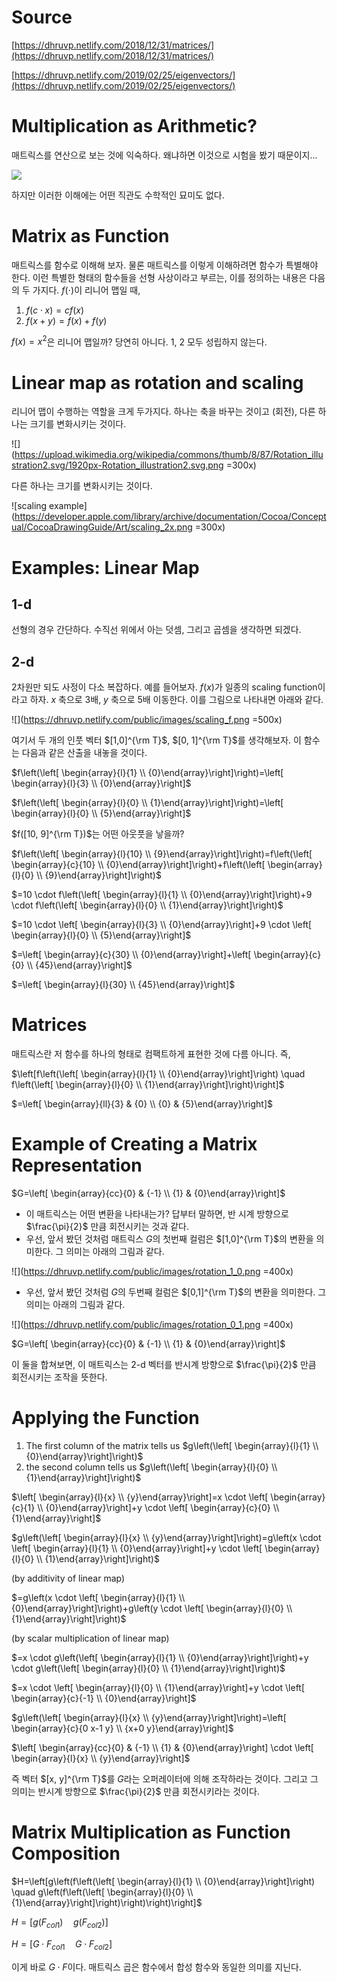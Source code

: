 
# Source 

[https://dhruvp.netlify.com/2018/12/31/matrices/](https://dhruvp.netlify.com/2018/12/31/matrices/)

[https://dhruvp.netlify.com/2019/02/25/eigenvectors/](https://dhruvp.netlify.com/2019/02/25/eigenvectors/)

# Multiplication as Arithmetic?

매트릭스를 연산으로 보는 것에 익숙하다. 왜냐하면 이것으로 시험을 봤기 때문이지... 

![](https://upload.wikimedia.org/wikipedia/commons/thumb/e/eb/Matrix_multiplication_diagram_2.svg/313px-Matrix_multiplication_diagram_2.svg.png)

하지만 이러한 이해에는 어떤 직관도 수학적인 묘미도 없다. 

# Matrix as Function 

매트릭스를 함수로 이해해 보자. 물론 매트릭스를 이렇게 이해하려면 함수가 특별해야 한다. 이런 특별한 형태의 함수들을 선형 사상이라고 부르는, 이를 정의하는 내용은 다음의 두 가지다. $f(\cdot)$이 리니어 맵일 때, 

1.  $f(c \cdot x) = c f(x)$
2. $f(x+y) = f(x) + f(y)$

$f(x)=x^2$은 리니어 맵일까? 당연히 아니다. 1, 2 모두 성립하지 않는다. 

# Linear map as rotation and scaling 

리니어 맵이 수행하는 역할을 크게 두가지다. 하나는 축을 바꾸는 것이고 (회전), 다른 하나는 크기를 변화시키는 것이다. 

![](https://upload.wikimedia.org/wikipedia/commons/thumb/8/87/Rotation_illustration2.svg/1920px-Rotation_illustration2.svg.png =300x)

다른 하나는 크기를 변화시키는 것이다. 

![scaling example](https://developer.apple.com/library/archive/documentation/Cocoa/Conceptual/CocoaDrawingGuide/Art/scaling_2x.png =300x)

# Examples: Linear Map 

## 1-d

선형의 경우 간단하다. 수직선 위에서 아는 덧셈, 그리고 곱셈을 생각하면 되겠다. 

## 2-d
 
 2차원만 되도 사정이 다소 복잡하다. 예를 들어보자. $f(x)$가 일종의 scaling function이라고 하자. $x$ 축으로 3배, $y$ 축으로 5배 이동한다. 이를 그림으로 나타내면 아래와 같다. 

 
![](https://dhruvp.netlify.com/public/images/scaling_f.png =500x)

여기서 두 개의 인풋 벡터 $[1,0]^{\rm T}$, $[0, 1]^{\rm T}$를 생각해보자. 이 함수는 다음과 같은 산출을 내놓을 것이다. 

$f\left(\left[ \begin{array}{l}{1} \\ {0}\end{array}\right]\right)=\left[ \begin{array}{l}{3} \\ {0}\end{array}\right]$

$f\left(\left[ \begin{array}{l}{0} \\ {1}\end{array}\right]\right)=\left[ \begin{array}{l}{0} \\ {5}\end{array}\right]$

$f([10, 9]^{\rm T})$는 어떤 아웃풋을 낳을까? 

$f\left(\left[ \begin{array}{l}{10} \\ {9}\end{array}\right]\right)=f\left(\left[ \begin{array}{c}{10} \\ {0}\end{array}\right]\right)+f\left(\left[ \begin{array}{l}{0} \\ {9}\end{array}\right]\right)$

$=10 \cdot f\left(\left[ \begin{array}{l}{1} \\ {0}\end{array}\right]\right)+9 \cdot f\left(\left[ \begin{array}{l}{0} \\ {1}\end{array}\right]\right)$

$=10 \cdot \left[ \begin{array}{l}{3} \\ {0}\end{array}\right]+9 \cdot \left[ \begin{array}{l}{0} \\ {5}\end{array}\right]$

$=\left[ \begin{array}{c}{30} \\ {0}\end{array}\right]+\left[ \begin{array}{c}{0} \\ {45}\end{array}\right]$

$=\left[ \begin{array}{l}{30} \\ {45}\end{array}\right]$

# Matrices 

매트릭스란 저 함수를 하나의 형태로 컴팩트하게 표현한 것에 다름 아니다. 즉, 

$\left[f\left(\left[ \begin{array}{l}{1} \\ {0}\end{array}\right]\right) \quad f\left(\left[ \begin{array}{l}{0} \\ {1}\end{array}\right]\right)\right]$

$=\left[ \begin{array}{ll}{3} & {0} \\ {0} & {5}\end{array}\right]$

# Example of Creating a Matrix Representation 

$G=\left[ \begin{array}{cc}{0} & {-1} \\ {1} & {0}\end{array}\right]$ 

- 이 매트릭스는 어떤 변환을 나타내는가? 답부터 말하면, 반 시계 방향으로 $\frac{\pi}{2}$ 만큼 회전시키는 것과 같다.  
- 우선, 앞서 봤던 것처럼 매트릭스 $G$의 첫번째 컬럼은 $[1,0]^{\rm T}$의 변환을 의미한다. 그 의미는 아래의 그림과 같다. 

![](https://dhruvp.netlify.com/public/images/rotation_1_0.png =400x)

- 우선, 앞서 봤던 것처럼 $G$의 두번째 컬럼은 $[0,1]^{\rm T}$의 변환을 의미한다. 그 의미는 아래의 그림과 같다. 

![](https://dhruvp.netlify.com/public/images/rotation_0_1.png =400x)

$G=\left[ \begin{array}{cc}{0} & {-1} \\ {1} & {0}\end{array}\right]$

이 둘을 합쳐보면, 이 매트릭스는 2-d 벡터를 반시계 방향으로 $\frac{\pi}{2}$ 만큼 회전시키는 조작을 뜻한다. 

# Applying the Function 


1. The first column of the matrix tells us $g\left(\left[ \begin{array}{l}{1} \\ {0}\end{array}\right]\right)$
3. the second column tells us $g\left(\left[ \begin{array}{l}{0} \\ {1}\end{array}\right]\right)$

$\left[ \begin{array}{l}{x} \\ {y}\end{array}\right]=x \cdot \left[ \begin{array}{c}{1} \\ {0}\end{array}\right]+y \cdot \left[ \begin{array}{c}{0} \\ {1}\end{array}\right]$

$g\left(\left[ \begin{array}{l}{x} \\ {y}\end{array}\right]\right)=g\left(x \cdot \left[ \begin{array}{l}{1} \\ {0}\end{array}\right]+y \cdot \left[ \begin{array}{l}{0} \\ {1}\end{array}\right]\right)$

(by additivity of linear map)

$=g\left(x \cdot \left[ \begin{array}{l}{1} \\ {0}\end{array}\right]\right)+g\left(y \cdot \left[ \begin{array}{l}{0} \\ {1}\end{array}\right]\right)$

(by scalar multiplication of linear map)

$=x \cdot g\left(\left[ \begin{array}{l}{1} \\ {0}\end{array}\right]\right)+y \cdot g\left(\left[ \begin{array}{l}{0} \\ {1}\end{array}\right]\right)$

$=x \cdot \left[ \begin{array}{l}{0} \\ {1}\end{array}\right]+y \cdot \left[ \begin{array}{c}{-1} \\ {0}\end{array}\right]$

$g\left(\left[ \begin{array}{l}{x} \\ {y}\end{array}\right]\right)=\left[ \begin{array}{c}{0 x-1 y} \\ {x+0 y}\end{array}\right]$

$\left[ \begin{array}{cc}{0} & {-1} \\ {1} & {0}\end{array}\right] \cdot \left[ \begin{array}{l}{x} \\ {y}\end{array}\right]$

즉 벡터 $[x, y]^{\rm T}$를 $G$라는 오퍼레이터에 의해 조작하라는 것이다. 그리고 그 의미는 반시계 방향으로 $\frac{\pi}{2}$ 만큼 회전시키라는 것이다. 

# Matrix Multiplication as Function Composition 

$H=\left[g\left(f\left(\left[ \begin{array}{l}{1} \\ {0}\end{array}\right]\right) \quad g\left(f\left(\left[ \begin{array}{l}{0} \\ {1}\end{array}\right]\right)\right)\right)\right]$

$H=\left[g\left(F_{c o l 1}\right) \quad g\left(F_{c o l 2}\right)\right]$

$H=\left[G \cdot F_{c o l 1} \quad G \cdot F_{c o l 2}\right]$

이게 바로 $G \cdot F$이다. 매트릭스 곱은 함수에서 합성 함수와 동일한 의미를 지닌다. 

##
<!--stackedit_data:
eyJoaXN0b3J5IjpbMjA3NTk2MTc0MCwtMzczNjQ4OTcxLDcwND
E2NDE0OF19
-->